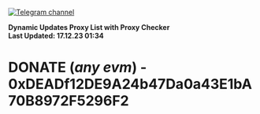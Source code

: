 [![Telegram channel](https://img.shields.io/endpoint?url=https://runkit.io/damiankrawczyk/telegram-badge/branches/master?url=https://t.me/n4z4v0d)](https://t.me/n4z4v0d) 

**Dynamic Updates Proxy List with Proxy Checker**  
**Last Updated: 17.12.23 01:34**

# DONATE (_any evm_) - 0xDEADf12DE9A24b47Da0a43E1bA70B8972F5296F2
